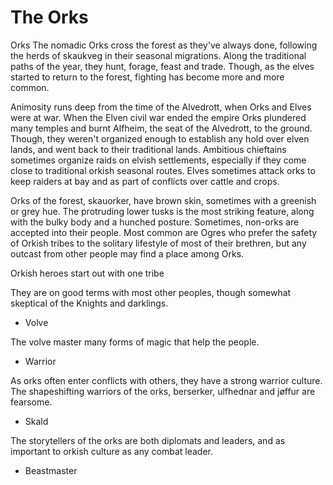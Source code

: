 # The Orks

Orks
The nomadic Orks cross the forest as they've always done, following the herds of skaukveg in their seasonal migrations. Along the traditional paths of the year, they hunt, forage, feast and trade. Though, as the elves started to return to the forest, fighting has become more and more common. 

Animosity runs deep from the time of the Alvedrott, when Orks and Elves were at war. When the Elven civil war ended the empire Orks plundered many temples and burnt Alfheim, the seat of the Alvedrott, to the ground. 
Though, they weren't organized enough to establish any hold over elven lands, and went back to their traditional lands. Ambitious chieftains sometimes organize raids on elvish settlements, especially if they come close to traditional orkish seasonal routes.  Elves sometimes attack orks to keep raiders at bay and as part of conflicts over cattle and crops.

Orks of the forest, skauorker, have brown skin, sometimes with a greenish or grey hue. The protruding lower tusks is the most striking feature, along with the bulky body and a hunched posture.
Sometimes, non-orks are accepted into their people. Most common are Ogres who prefer the safety of Orkish tribes to the solitary lifestyle of most of their brethren, but any outcast from other people may find a place among Orks.

 Orkish heroes start out with one tribe



They are on good terms with most other peoples, though somewhat skeptical of the Knights and darklings. 



- Volve

The volve master many forms of magic that help the people. 

- Warrior

As orks often enter conflicts with others, they have a strong warrior culture. The shapeshifting warriors of the orks, berserker, ulfhednar and jøffur are fearsome.

- Skald

The storytellers of the orks are both diplomats and leaders, and as important to orkish culture as any combat leader.

- Beastmaster


